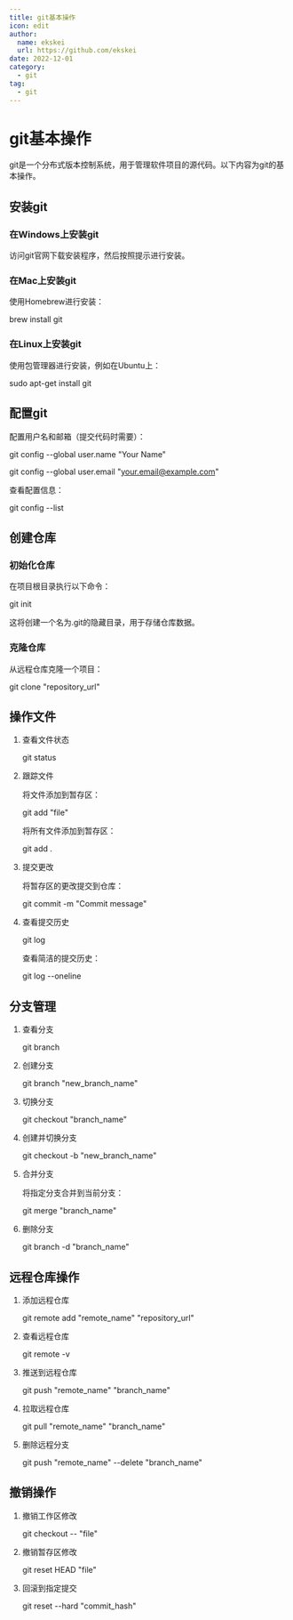 ```yaml
---
title: git基本操作
icon: edit
author:
  name: ekskei
  url: https://github.com/ekskei
date: 2022-12-01
category:
  - git
tag:
  - git
---
```

# git基本操作

git是一个分布式版本控制系统，用于管理软件项目的源代码。以下内容为git的基本操作。

## 安装git

### 在Windows上安装git

访问git官网下载安装程序，然后按照提示进行安装。

### 在Mac上安装git

使用Homebrew进行安装：

brew install git

### 在Linux上安装git

使用包管理器进行安装，例如在Ubuntu上：

sudo apt-get install git

## 配置git

配置用户名和邮箱（提交代码时需要）：

git config --global user.name "Your Name"

git config --global user.email "your.email@example.com"

查看配置信息：

git config --list

## 创建仓库

### 初始化仓库

在项目根目录执行以下命令：

git init

这将创建一个名为.git的隐藏目录，用于存储仓库数据。

### 克隆仓库

从远程仓库克隆一个项目：

git clone "repository_url"

## 操作文件

1. 查看文件状态

    git status

2. 跟踪文件

    将文件添加到暂存区：

    git add "file"

    将所有文件添加到暂存区：

    git add .

3. 提交更改

    将暂存区的更改提交到仓库：

    git commit -m "Commit message"

4. 查看提交历史

    git log

    查看简洁的提交历史：

    git log --oneline

## 分支管理

1. 查看分支

    git branch

2. 创建分支

    git branch "new_branch_name"

3. 切换分支

    git checkout "branch_name"

4. 创建并切换分支

    git checkout -b "new_branch_name"

5. 合并分支

    将指定分支合并到当前分支：

    git merge "branch_name"

6. 删除分支

    git branch -d "branch_name"

## 远程仓库操作

1. 添加远程仓库

    git remote add "remote_name" "repository_url"

2. 查看远程仓库

    git remote -v

3. 推送到远程仓库

    git push "remote_name" "branch_name"

4. 拉取远程仓库

    git pull "remote_name" "branch_name"

5. 删除远程分支

    git push "remote_name" --delete "branch_name"

## 撤销操作

1. 撤销工作区修改

    git checkout -- "file"

2. 撤销暂存区修改

    git reset HEAD "file"

3. 回滚到指定提交

    git reset --hard "commit_hash"

